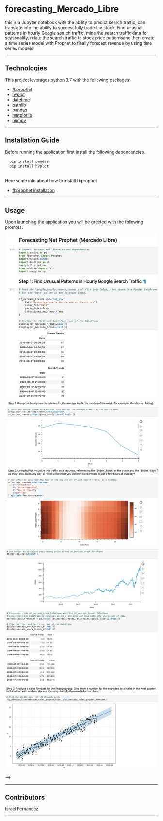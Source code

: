 # forecasting_Mercado_Libre

this is a Jupyter notebook with the ability to predict search traffic, can translate into the ability to successfully trade the stock. 
Find unusual patterns in hourly Google search traffic, mine the search traffic data for seasonality, relate the search traffic to stock price patternsand then create a time series model with Prophet to finally  forecast revenue by using time series models

---

## Technologies

This project leverages python 3.7 with the following packages:

* [fbprophet](https://facebook.github.io/prophet/) 
* [hvplot](https://hvplot.holoviz.org/index.html#) 
* [datetime](https://docs.python.org/3/library/datetime.html)
* [pathlib](https://docs.python.org/3/library/pathlib.html)
* [pandas](https://pandas.pydata.org/docs/index.html)
* [matplotlib](https://matplotlib.org/)
* [numpy](https://numpy.org/)

---

## Installation Guide

Before running the application first install the following dependencies.

```python
  pip install pandas 
  pip install hvplot
  
```
  Here some info about how to install fbprophet
  * [fbprophet installation](https://stackoverflow.com/questions/56701359/running-setup-py-install-for-fbprophet-error)


---

## Usage

Upon launching the  application you will be greeted with the following prompts.

![Forcasting Mercado Libre prompts](images/ScreenShot1.png)
![Forcasting Mercado Libre_Prompts](images/ScreenShot2.png)
![Forcasting Mercado Libre_Prompts](images/ScreenShot3.png)
![Forcasting Mercado Libre_Prompts](images/ScreenShot4.png)

 -->

---


## Contributors

Israel Fernandez

---
